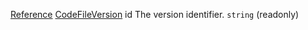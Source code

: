 [Reference](https://www.framer.com/developers/reference)
[CodeFileVersion](https://www.framer.com/developers/reference/plugins-code-file-version)
id
The version identifier.
`string` (readonly)
